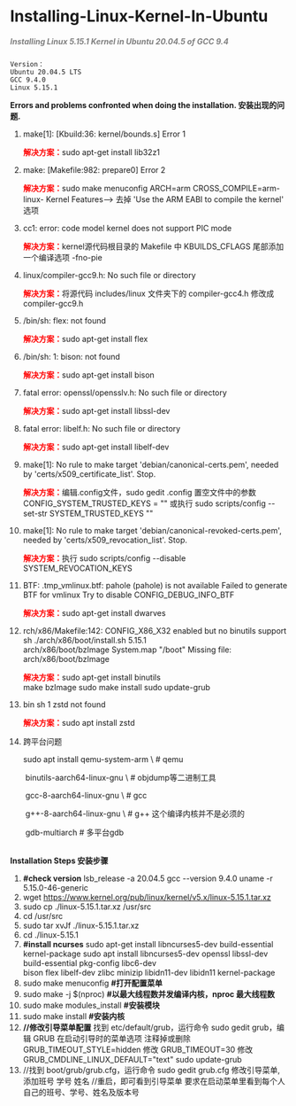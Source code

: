 # Installing-Linux-Kernel-In-Ubuntu
#####  <span style="color:grey;">*Installing Linux 5.15.1 Kernel in Ubuntu 20.04.5 of GCC 9.4*</span>

```shell
Version：
Ubuntu 20.04.5 LTS
GCC 9.4.0 
Linux 5.15.1
```



**Errors and problems confronted when doing the installation. 安装出现的问题.**

1. make[1]: [Kbuild:36: kernel/bounds.s] Error 1

   <span style="color:red;">**解决方案：**</span>sudo apt-get install lib32z1

2. make: [Makefile:982: prepare0] Error 2

   <span style="color:red;">**解决方案：**</span>sudo make menuconfig ARCH=arm CROSS_COMPILE=arm-linux-
   	                Kernel Features--> 去掉 'Use the ARM  EABI to compile the kernel' 选项

3. cc1: error: code model kernel does not support PIC mode

   <span style="color:red;">**解决方案：**</span>kernel源代码根目录的 Makefile 中 KBUILDS_CFLAGS 尾部添加一个编译选项 -fno-pie

4. linux/compiler-gcc9.h: No such file or directory

   <span style="color:red;">**解决方案：**</span>将源代码 includes/linux 文件夹下的 compiler-gcc4.h 修改成 compiler-gcc9.h

5. /bin/sh: flex: not found

   <span style="color:red;">**解决方案：**</span>sudo apt-get install flex

6. /bin/sh: 1: bison: not found

   <span style="color:red;">**解决方案：**</span>sudo apt-get install bison

7. fatal error: openssl/opensslv.h: No such file or directory

   <span style="color:red;">**解决方案：**</span>sudo apt-get install libssl-dev

8. fatal error: libelf.h: No such file or directory

   <span style="color:red;">**解决方案：**</span>sudo apt-get install libelf-dev

9. make[1]: No rule to make target 'debian/canonical-certs.pem', needed by 'certs/x509_certificate_list'.  Stop.

   <span style="color:red;">**解决方案：**</span>编辑.config文件，sudo gedit .config
   	               置空文件中的参数 CONFIG_SYSTEM_TRUSTED_KEYS = ""
   	               或执行 sudo scripts/config --set-str SYSTEM_TRUSTED_KEYS ""

10. make[1]: No rule to make target 'debian/canonical-revoked-certs.pem', needed by 'certs/x509_revocation_list'.  Stop.

    <span style="color:red;">**解决方案：**</span>执行 sudo scripts/config --disable SYSTEM_REVOCATION_KEYS

11. BTF: .tmp_vmlinux.btf: pahole (pahole) is not available
    Failed to generate BTF for vmlinux
    Try to disable CONFIG_DEBUG_INFO_BTF

    <span style="color:red;">**解决方案：**</span>sudo apt-get install dwarves
          

12. rch/x86/Makefile:142: CONFIG_X86_X32 enabled but no binutils support
    sh ./arch/x86/boot/install.sh 5.15.1 \
    arch/x86/boot/bzImage System.map "/boot"
    Missing file: arch/x86/boot/bzImage  

    <span style="color:red;">**解决方案：**</span>sudo apt-get install binutils     
    	                make bzImage
    	                sudo make install
    	                sudo update-grub

13. bin sh 1 zstd not found

    <span style="color:red;">**解决方案：**</span>sudo apt install zstd

14. 跨平台问题

    sudo apt install qemu-system-arm \        # qemu

    ​	binutils-aarch64-linux-gnu \     # objdump等二进制工具

    ​	gcc-8-aarch64-linux-gnu \        # gcc

    ​	g++-8-aarch64-linux-gnu \        # g++ 这个编译内核并不是必须的

    ​	gdb-multiarch                    # 多平台gdb  
    ​      

    

**Installation Steps 安装步骤**

1. **#check version**
   lsb_release -a   20.04.5
   gcc --version    9.4.0
   uname -r         5.15.0-46-generic
2. wget https://www.kernel.org/pub/linux/kernel/v5.x/linux-5.15.1.tar.xz
3. sudo cp ./linux-5.15.1.tar.xz /usr/src
4. cd /usr/src
5. sudo tar xvJf ./linux-5.15.1.tar.xz
6. cd ./linux-5.15.1
7. **#install ncurses**
   sudo apt-get install libncurses5-dev build-essential kernel-package
   sudo apt install libncurses5-dev openssl libssl-dev build-essential pkg-config libc6-dev \
	bison flex libelf-dev zlibc minizip libidn11-dev libidn11 kernel-package
8. sudo make menuconfig  **#打开配置菜单**
9. sudo make -j $(nproc)    **#以最大线程数并发编译内核，nproc 最大线程数**
12. sudo make modules_install   **#安装模块** 
11. sudo make install   **#安装内核**
14. **//修改引导菜单配置**
    找到 etc/default/grub，运行命令 sudo gedit grub，编辑 GRUB 在启动引导时的菜单选项
    注释掉或删除 GRUB_TIMEOUT_STYLE=hidden
    修改 GRUB_TIMEOUT=30
    修改 GRUB_CMDLINE_LINUX_DEFAULT="text" 
    sudo update-grub
15. //找到 boot/grub/grub.cfg，运行命令 sudo gedit grub.cfg 修改引导菜单, 添加班号 学号 姓名 
    //重启，即可看到引导菜单
    要求在启动菜单里看到每个人自己的班号、学号、姓名及版本号





